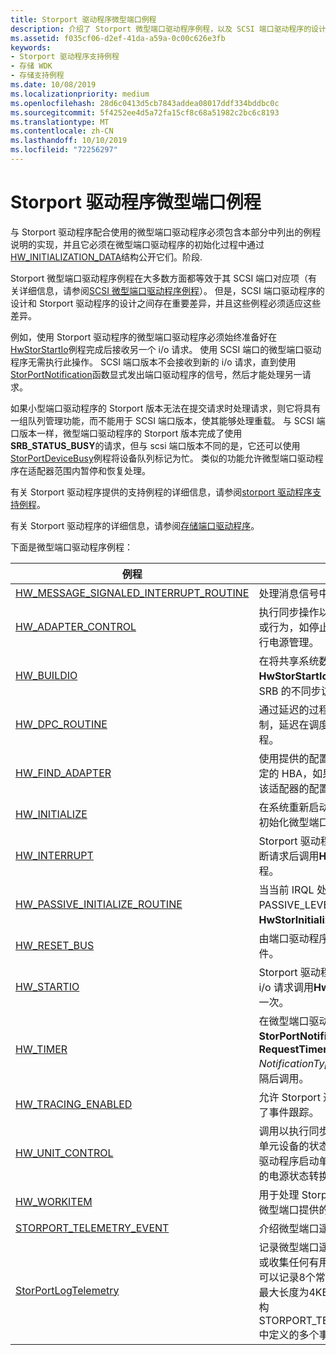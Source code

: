 ```yaml
---
title: Storport 驱动程序微型端口例程
description: 介绍了 Storport 微型端口驱动程序例程，以及 SCSI 端口驱动程序的设计和 Storport 驱动程序的设计之间的差异。
ms.assetid: f035cf06-d2ef-41da-a59a-0c00c626e3fb
keywords:
- Storport 驱动程序支持例程
- 存储 WDK
- 存储支持例程
ms.date: 10/08/2019
ms.localizationpriority: medium
ms.openlocfilehash: 28d6c0413d5cb7843addea08017ddf334bddbc0c
ms.sourcegitcommit: 5f4252ee4d5a72fa15cf8c68a51982c2bc6c8193
ms.translationtype: MT
ms.contentlocale: zh-CN
ms.lasthandoff: 10/10/2019
ms.locfileid: "72256297"
---
```

# <a name="storport-driver-miniport-routines"></a>Storport 驱动程序微型端口例程

与 Storport 驱动程序配合使用的微型端口驱动程序必须包含本部分中列出的例程说明的实现，并且它必须在微型端口驱动程序的初始化过程中通过[HW_INITIALIZATION_DATA](https://docs.microsoft.com/windows-hardware/drivers/ddi/content/storport/ns-storport-_hw_initialization_data)结构公开它们。阶段.

Storport 微型端口驱动程序例程在大多数方面都等效于其 SCSI 端口对应项（有关详细信息，请参阅[SCSI 微型端口驱动程序例程](scsi-miniport-driver-routines.md)）。 但是，SCSI 端口驱动程序的设计和 Storport 驱动程序的设计之间存在重要差异，并且这些例程必须适应这些差异。

例如，使用 Storport 驱动程序的微型端口驱动程序必须始终准备好在[HwStorStartIo](https://docs.microsoft.com/windows-hardware/drivers/ddi/content/storport/nc-storport-hw_startio)例程完成后接收另一个 i/o 请求。 使用 SCSI 端口的微型端口驱动程序无需执行此操作。 SCSI 端口版本不会接收到新的 i/o 请求，直到使用[StorPortNotification](https://docs.microsoft.com/windows-hardware/drivers/ddi/content/storport/nf-storport-storportnotification)函数显式发出端口驱动程序的信号，然后才能处理另一请求。

如果小型端口驱动程序的 Storport 版本无法在提交请求时处理请求，则它将具有一组队列管理功能，而不能用于 SCSI 端口版本，使其能够处理重载。 与 SCSI 端口版本一样，微型端口驱动程序的 Storport 版本完成了使用**SRB_STATUS_BUSY**的请求，但与 scsi 端口版本不同的是，它还可以使用[StorPortDeviceBusy](https://docs.microsoft.com/windows-hardware/drivers/ddi/content/storport/nf-storport-storportdevicebusy)例程将设备队列标记为忙。 类似的功能允许微型端口驱动程序在适配器范围内暂停和恢复处理。

有关 Storport 驱动程序提供的支持例程的详细信息，请参阅[storport 驱动程序支持例程](storport-driver-support-routines.md)。

有关 Storport 驱动程序的详细信息，请参阅[存储端口驱动程序](storage-port-drivers.md)。

下面是微型端口驱动程序例程：

| 例程 | 描述 |
| ------- | ----------- |
| [HW_MESSAGE_SIGNALED_INTERRUPT_ROUTINE](https://docs.microsoft.com/windows-hardware/drivers/ddi/content/storport/nc-storport-hw_message_signaled_interrupt_routine) | 处理消息信号中断（MSI）。 |
| [HW_ADAPTER_CONTROL](https://docs.microsoft.com/windows-hardware/drivers/ddi/content/storport/nc-storport-hw_adapter_control) | 执行同步操作以控制适配器的状态或行为，如停止或重启 HBA 以进行电源管理。 |
| [HW_BUILDIO](https://docs.microsoft.com/windows-hardware/drivers/ddi/content/storport/nc-storport-hw_buildio) | 在将共享系统数据结构传递到**HwStorStartIo**之前，处理对该 SRB 的不同步访问。 |
| [HW_DPC_ROUTINE](https://docs.microsoft.com/windows-hardware/drivers/ddi/content/storport/nc-storport-hw_dpc_routine) | 通过延迟的过程调用（DPC）机制，延迟在调度 IRQL 处执行的例程。 |
| [HW_FIND_ADAPTER](https://docs.microsoft.com/windows-hardware/drivers/ddi/content/storport/nc-storport-hw_find_adapter) | 使用提供的配置来确定是否支持特定的 HBA，如果是，则返回有关该适配器的配置信息。 |
| [HW_INITIALIZE](https://docs.microsoft.com/windows-hardware/drivers/ddi/content/storport/nc-storport-hw_initialize) | 在系统重新启动或出现电源故障后初始化微型端口驱动程序。 |
| [HW_INTERRUPT](https://docs.microsoft.com/windows-hardware/drivers/ddi/content/storport/nc-storport-hw_interrupt) | Storport 驱动程序在 HBA 生成中断请求后调用**HwStorInterrupt**例程。 |
| [HW_PASSIVE_INITIALIZE_ROUTINE](https://docs.microsoft.com/windows-hardware/drivers/ddi/content/storport/nc-storport-hw_passive_initialize_routine) | 当当前 IRQL 处于 PASSIVE_LEVEL 时，在**HwStorInitialize**例程后调用。 |
| [HW_RESET_BUS](https://docs.microsoft.com/windows-hardware/drivers/ddi/content/storport/nc-storport-hw_reset_bus) | 由端口驱动程序调用以清除错误条件。 |
| [HW_STARTIO](https://docs.microsoft.com/windows-hardware/drivers/ddi/content/storport/nc-storport-hw_startio) | Storport 驱动程序针对每个传入 i/o 请求调用**HwStorStartIo**例程一次。 |
| [HW_TIMER](https://docs.microsoft.com/windows-hardware/drivers/ddi/content/storport/nc-storport-hw_timer) | 在微型端口驱动程序调用**StorPortNotification**且**RequestTimerCall** *NotificationType*值指定的时间间隔后调用。 |
| [HW_TRACING_ENABLED](https://docs.microsoft.com/windows-hardware/drivers/ddi/content/storport/nc-storport-hw_tracing_enabled) | 允许 Storport 通知小型端口启用了事件跟踪。 |
| [HW_UNIT_CONTROL](https://docs.microsoft.com/windows-hardware/drivers/ddi/content/storport/nc-storport-hw_unit_control) | 调用以执行同步操作，以控制存储单元设备的状态。 将通知微型端口驱动程序启动单位或处理设备设备的电源状态转换。 |
| [HW_WORKITEM](https://docs.microsoft.com/windows-hardware/drivers/ddi/content/storport/nc-storport-hw_workitem) | 用于处理 Storport 工作项请求的微型端口提供的回调函数。 |
| [STORPORT_TELEMETRY_EVENT](https://docs.microsoft.com/windows-hardware/drivers/ddi/content/storport/ns-storport-_storport_telemetry_event) | 介绍微型端口遥测数据负载。 |
| [StorPortLogTelemetry](https://docs.microsoft.com/windows-hardware/drivers/ddi/content/storport/nf-storport-storportlogtelemetry) | 记录微型端口遥测事件以帮助诊断或收集任何有用的信息。 小型端口可以记录8个常规用途名称-值对和最大长度为4KB 的缓冲区，以及结构 STORPORT_TELEMETRY_EVENT 中定义的多个事件相关字段。 |
